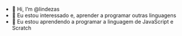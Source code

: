 - 👋 Hi, I’m @lindezas
- 👀 Eu estou interessado e, aprender a programar outras linguagens 
- 🌱 Eu estou aprendendo a programar a linguagem de JavaScript e Scratch
